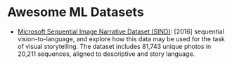 Awesome ML Datasets
===

- [Microsoft Sequential Image Narrative Dataset (SIND)](http://www.sind.ai/dataset.html): [2016] sequential vision-to-language, and explore how this data may be used for the task of visual storytelling. The dataset includes 81,743 unique photos in 20,211 sequences, aligned to descriptive and story language. 
